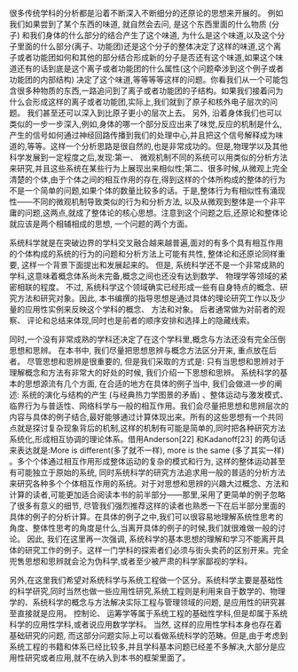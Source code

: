 很多传统学科的分析都是沿着不断深入不断细分的还原论的思想来开展的。 例如我们如果尝到了某个东西的味道, 就自然会去问, 是这个东西里面的什么物质 (分子) 和我们身体的什么部分的结合产生了这个味道, 为什么是这个味道,以及这个分子里面的什么部分(离子、功能团)还是这个分子的整体决定了这样的味道,这个离子或者功能团如何和其他的部分结合形成新的分子是否还有这个味道,如果这个味道还有的话到底是这个离子或者功能团的什么属性(这个问题牵涉到这个例子或者功能团的内部结构) 决定了这个味道,等等等等这样的问题。你看我们从一个可能包含很多种物质的东西,一路追问到了离子或者功能团的子结构。如果我们接着问为什么会形成这样的离子或者功能团,实际上,我们就到了原子和核外电子层次的问题。 我们甚至还可以深入到比原子更小的层次上去。 另外, 沿着身体我们也可以类似的一步一步深入,例如,身体的哪一个部分反应出来了味觉,反应的机制是什么,产生的信号如何通过神经回路传播到我们的处理中心,并且把这个信号解释成为味道的,等等。这样一个分析思路是很自然的,也是非常成功的。但是,物理学以及其他科学发展到一定程度之后,发现:第一、 微观机制不同的系统可以用类似的分析方法来研究,并且这些系统在某些行为上展现出来相似性;第二、很多时候,从微观上完全清楚的个体,由于个体之间的相互作用的存在,得到这样的个体所构成的整体的行为不是一个简单的问题,如果个体的数量比较多的话。于是,整体行为有相似性有涌现性——不同的微观机制导致类似的行为和分析方法, 以及从微观到整体是一个非平庸的问题,这两点,就成了整体论的核心思想。注意到这个问题之后,还原论和整体论就应该是两个相辅相成的思想, 一个问题的两个方面。

系统科学就是在突破边界的学科交叉融合越来越普遍,面对的有多个具有相互作用的个体构成的系统的行为的问题和分析方法上可能有共性, 整体论和还原论同样重要, 这样一个背景下面提出和发展起来的。 但是, 系统科学还不是一个非常成熟的学科,这意味着概念体系尚未完备,概念之间也还没有达到数学、 物理学等领域的紧密相联的程度。 不过, 系统科学这个领域确实已经形成一些有自身特点的概念、研究方法和研究对象。因此, 本书编撰的指导思想是通过具体的理论研究工作以及少量的应用性实例来反映这个学科的概念、 方法和对象。 后者通常做为对前者的观察、 评论和总结来体现,同时也是前者的顺序安排和选择上的隐藏线索。

同时,一个没有非常成熟的学科还决定了在这个学科里,概念与方法还没有完全压倒思想和思辨。 在本书中, 我们尽量把思想思辨与概念方法区分开来, 重点放在后者。 尽管思想和思辨是很重要的, 但是我们采取的方式是: 只有当思想和思辨对于理解概念和方法有非常大的好处的时候, 我们介绍一下思想和思辨。 系统科学的基本的思想源流有几个方面, 在合适的地方在具体的例子当中, 我们会做进一步的阐述: 系统的演化与结构的产生 (与经典热力学图景的矛盾) 、整体运动与激发模式、临界行为与普适性、网络科学与一般的相互作用。我们会尽量把思想和思辨层次的内容与具体的例子结合,最好能够通过计算体现出来。所有的这些思想有一个共同点就是探讨复杂现象背后的机制,这样的机制有可能是简单的,同时把各种研究方法系统化,形成相互协调的理论体系。借用Anderson[22] 和Kadanoff[23] 的两句话来表达就是:More is different(多了就不一样), more is the same (多了其实一样) 。多个个体通过相互作用形成整体运动的复杂的模式和行为, 这样的整体运动甚至有可能独立于原始的系统, 同时系统科学的研究方法追求用一般的普适的分析方法来研究各种多个个体相互作用的系统。对于对思想和思辨的兴趣大过概念、方法和计算的读者,可能更加适合阅读本书的前半部分——那里,采用了更简单的例子忽略了很多有意义的细节, 尽管我们强烈推荐这样的读者也熟悉一下在后半部分里面的具体的例子的分析计算。在具体的例子之中,我们可以很容易地理解系统性思考的角度、整体性思考的角度是什么,当离开具体的例子的时候,我们就很难做一般的讨论。 因此, 我们在这里再一次强调, 系统科学的基本思想的理解和学习不能离开具体的研究工作的例子。这样一门学科的探索者们必须与街头卖药的区别开来。完全兜售思想和思辨就会沦为伪科学,或者至少被严肃的科学家鄙视的学科。

另外,在这里我们希望对系统科学与系统工程做一个区分。系统科学主要是基础性的科学研究,同时当然也做一些应用性研究,系统工程则是利用来自于数学的、物理学的、系统科学的概念与方法解决实际工程与管理领域的问题, 是应用性的研究甚至直接就是应用。 控制论、 运筹学等属于系统工程的基础性学科,但是却属于系统科学的应用性学科,或者说应用数学学科。 当然, 这样的应用性学科本身也存在着基础研究的问题, 而这部分问题实际上可以看做系统科学的范畴。但是,由于考虑到系统工程的书籍和体系已经比较多,并且学科基本问题已经差不多解决,大部分是应用性研究或者应用,就不在纳入到本书的框架里面了。
